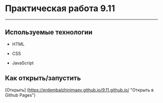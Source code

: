 # Практическая работа 9.11
____

## Используемые технологии

* HTML

* CSS

* JavaScript

## Как открыть/запустить

[Открыть] (https://erdembalzhinimaev.github.io/9.11.github.io/ "Открыть в Github Pages")
